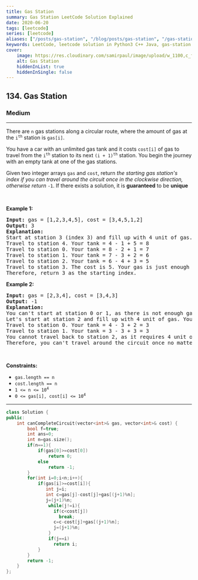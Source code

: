 ```yaml
---
title: Gas Station
summary: Gas Station LeetCode Solution Explained
date: 2020-06-20
tags: [leetcode]
series: [leetcode]
aliases: ["/posts/gas-station", "/blog/posts/gas-station", "/gas-station"]
keywords: LeetCode, leetcode solution in Python3 C++ Java, gas-station solution
cover:
    image: https://res.cloudinary.com/samirpaul/image/upload/w_1100,c_fit,co_rgb:FFFFFF,l_text:Arial_70_bold:Gas Station/problem-solving.webp
    alt: Gas Station
    hiddenInList: true
    hiddenInSingle: false
---
```



<h2>134. Gas Station</h2><h3>Medium</h3><hr><div><p>There are <code>n</code> gas stations along a circular route, where the amount of gas at the <code>i<sup>th</sup></code> station is <code>gas[i]</code>.</p>

<p>You have a car with an unlimited gas tank and it costs <code>cost[i]</code> of gas to travel from the <code>i<sup>th</sup></code> station to its next <code>(i + 1)<sup>th</sup></code> station. You begin the journey with an empty tank at one of the gas stations.</p>

<p>Given two integer arrays <code>gas</code> and <code>cost</code>, return <em>the starting gas station's index if you can travel around the circuit once in the clockwise direction, otherwise return</em> <code>-1</code>. If there exists a solution, it is <strong>guaranteed</strong> to be <strong>unique</strong></p>

<p>&nbsp;</p>
<p><strong>Example 1:</strong></p>

<pre><strong>Input:</strong> gas = [1,2,3,4,5], cost = [3,4,5,1,2]
<strong>Output:</strong> 3
<strong>Explanation:</strong>
Start at station 3 (index 3) and fill up with 4 unit of gas. Your tank = 0 + 4 = 4
Travel to station 4. Your tank = 4 - 1 + 5 = 8
Travel to station 0. Your tank = 8 - 2 + 1 = 7
Travel to station 1. Your tank = 7 - 3 + 2 = 6
Travel to station 2. Your tank = 6 - 4 + 3 = 5
Travel to station 3. The cost is 5. Your gas is just enough to travel back to station 3.
Therefore, return 3 as the starting index.
</pre>

<p><strong>Example 2:</strong></p>

<pre><strong>Input:</strong> gas = [2,3,4], cost = [3,4,3]
<strong>Output:</strong> -1
<strong>Explanation:</strong>
You can't start at station 0 or 1, as there is not enough gas to travel to the next station.
Let's start at station 2 and fill up with 4 unit of gas. Your tank = 0 + 4 = 4
Travel to station 0. Your tank = 4 - 3 + 2 = 3
Travel to station 1. Your tank = 3 - 3 + 3 = 3
You cannot travel back to station 2, as it requires 4 unit of gas but you only have 3.
Therefore, you can't travel around the circuit once no matter where you start.
</pre>

<p>&nbsp;</p>
<p><strong>Constraints:</strong></p>

<ul>
	<li><code>gas.length == n</code></li>
	<li><code>cost.length == n</code></li>
	<li><code>1 &lt;= n &lt;= 10<sup>4</sup></code></li>
	<li><code>0 &lt;= gas[i], cost[i] &lt;= 10<sup>4</sup></code></li>
</ul>
</div>

---




```cpp
class Solution {
public:
    int canCompleteCircuit(vector<int>& gas, vector<int>& cost) {
        bool f=true;
        int ans=0;
        int n=gas.size();
        if(n==1){
            if(gas[0]>=cost[0])
                return 0;
            else
                return -1;
        }
        for(int i=0;i<n;i++){
            if(gas[i]>=cost[i]){
               int j=i;
               int c=gas[j]-cost[j]+gas[(j+1)%n];
               j=(j+1)%n;
                while(j!=i){
                  if(c<cost[j])
                    break;
                  c=c-cost[j]+gas[(j+1)%n];
                  j=(j+1)%n;
                }
                if(j==i)
                  return i; 
            }
        }
        return -1;
    }
};
```
